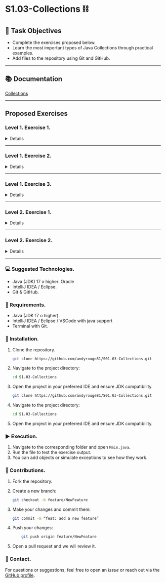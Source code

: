 # S1.03-Collections ⛓️

## 🧾 Task Objectives


- Complete the exercises proposed below.
- Learn the most important types of Java Collections through practical examples.
- Add files to the repository using Git and GitHub.


---

## 📚 Documentation

[Collections](https://docs.oracle.com/javase/tutorial/collections/interfaces/index.html)

---


## Proposed Exercises

### Level 1. Exercise 1.

<details>


Create a class named `Month` with an attribute `name` (which stores the name of the month). Add 11 `Month` objects (each with a different value) to an `ArrayList`, **excluding** the one with the name `"August"`.  
Then insert `"August"` into the correct position and verify that the `ArrayList` maintains the correct order.

Convert the `ArrayList` to a `HashSet` and confirm that it does not allow duplicates.

Finally, iterate through the collection using both a `for` loop and an `Iterator`.

</details>

---

### Level 1. Exercise 2.

<details>

Create and populate a `List<Integer>`.  
Create a second `List<Integer>` and insert the elements of the first list in reverse order.  
Use a `ListIterator` to read elements from the first list and insert them into the second.


</details>

---

### Level 1. Exercise 3.

<details>

Read the file `countries.txt` (check the `resources` section), which contains country-capital pairs.  
The program must read the file and store the data in a `HashMap<String, String>`. Then, it should ask for the user's name and display a random country from the `HashMap`.

The user must type the capital of the displayed country. If the answer is correct, they get one point.  
This is repeated 10 times. After all questions, the user's name and final score are saved in a file called `classification.txt`.

</details>
  
---

### Level 2. Exercise 1.

<details>

Create a class called `Restaurant` with two attributes: `name` (String) and `rating` (int).  
Implement the necessary methods to ensure that duplicate `Restaurant` objects (same name and same rating) **cannot** be added to a `HashSet`.

> ⚠️ Important: A restaurant can have the same name as another but **must have a different rating**.


</details>

---

### Level 2. Exercise 2.

<details>

Using the class from the previous exercise, create the necessary implementation so that `Restaurant` objects are sorted by name and by rating in **descending** order.


- Example:
    ```bash
        name: restaurant1, rating: 8
        name: restaurant1, rating: 7
</details>

---

### 💻 Suggested Technologies.


  - Java (JDK) 17 o higher. Oracle
  - IntelliJ IDEA /  Eclipse.
  - Git & GitHub.

### 🤖 Requirements.

 - Java (JDK 17 o higher)
 - IntelliJ IDEA / Eclipse / VSCode with java support
 - Terminal with Git.


### 🚀 Installation.

1. Clone the repository.

	```bash
	git clone https://github.com/andyrouge81/S01.03-Collections.git

2. Navigate to the project directory:
	```bash
	cd S1.03-Collections

3. Open the project in your preferred IDE and ensure JDK compatibility.

   ```bash
   git clone https://github.com/andyrouge81/S01.03-Collections.git

2. Navigate to the project directory:

   ```bash
   cd S1.03-Collections

4. Open the project in your preferred IDE and ensure JDK compatibility.


### ▶️ Execution.

1. Navigate to the corresponding folder and open `Main.java`.
2. Run the file to test the exercise output.
3. You can add objects or simulate exceptions to see how they work.


### 🤝 Contributions.

1. Fork the repository.
2. Create a new branch:

	```bash
	git checkout -b feature/NewFeature
 
3. Make your changes and commit them:
   
	```bash 
	git commit -m “feat: add a new feature”
 
4. Push your changes:

	```bash
		git push origin feature/NewFeature

5. Open a pull request and we will review it.


### 💌 Contact.

For questions or suggestions, feel free to open an _Issue_ or reach out via the [GitHub profile](https://github.com/andyrouge81/S01.03-Collections.git).




